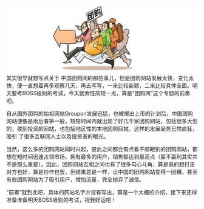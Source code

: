 <img src="/blog/images/group.jpg"/>
其实很早就想写点关于 中国团购网的那些事儿，但是团购网站发展太快，变化太快，便一直想着再多观察几天，再去写写，一来比较新颖，二来比较具体全面。明天要考BOSS级别的考试，今天就索性简短一点，算是“团购网”这个专题的前奏吧。

自从国外团购的始祖网站Groupon发展迅猛，也被爆出上市的计划后，中国团购网站便像是雨后春笋一般，短短时间内就出现了好几千家团购网站，包括很多大型的，收到投资的网站，也包括地区性的本地团购网站。这样的发展局势已然疯狂，吸引 了很多互联网人士以及投资者的眼光。

当然，这么多的团购网站同时兴起，彼此之间都会有点看不顺眼别的团购网站，都想在短时间迅速占领市场，拥有最多的用户，销售额达到最高点（赢不赢利其实并不是那么重要）。因此，团购网站互相之间也有了很多勾心斗角，算是真的想打击对方也好，算是炒作也罢，但结果总是一样，让中国的团购网站变得一团糟，甚至有些团购网站为了吸引用户，增加流量，完全抛弃了诚信。

“前奏”就到此吧，具体的网站名字并没有写出，算是一个大概的介绍，接下来还得准备准备明天BOSS级别的考试，祝我好运吧！